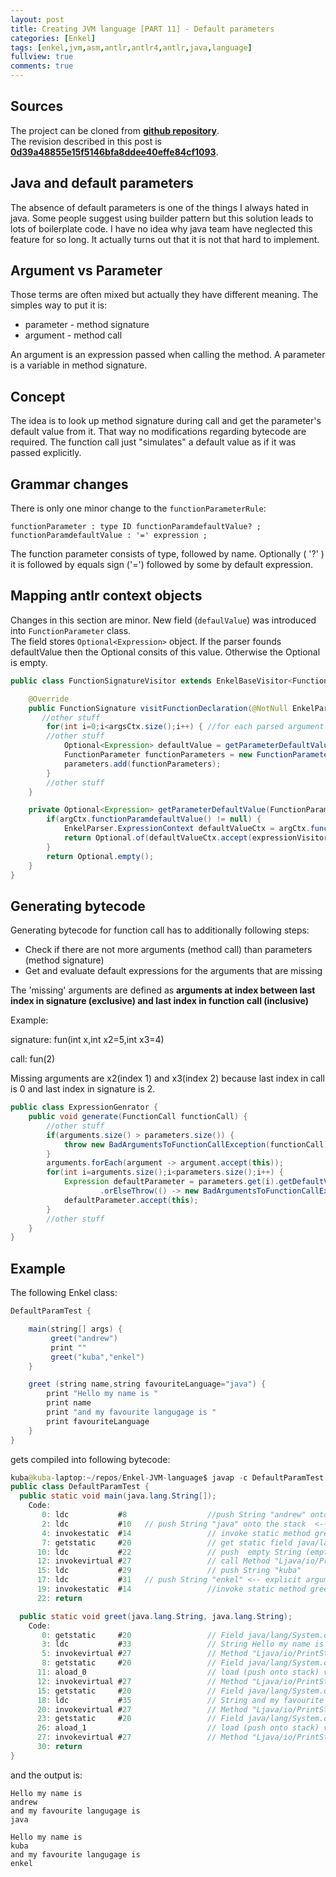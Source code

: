 ```yaml
---
layout: post
title: Creating JVM language [PART 11] - Default parameters
categories: [Enkel]
tags: [enkel,jvm,asm,antlr,antlr4,antlr,java,language]
fullview: true
comments: true
---
```

## Sources

The project can be cloned from **[github repository](https://github.com/JakubDziworski/Enkel-JVM-language)**.  
The revision described in this post is **[0d39a48855e15f5146bfa8ddee40effe84cf1093](https://github.com/JakubDziworski/Enkel-JVM-language/tree/0d39a48855e15f5146bfa8ddee40effe84cf1093)**.

## Java and default parameters

The absence of default parameters is one of the things I always hated in java.
Some people suggest using builder pattern but this solution leads to lots of boilerplate code.
I have no idea why java team have neglected this feature for so long. 
It actually turns out that it is not that hard to implement.

## Argument vs Parameter

Those terms are often mixed but actually they have different meaning. 
The simples way to put it is:

 * parameter - method signature
 * argument - method call

An argument is an expression passed when calling the method.
A parameter is a variable in method signature. 

## Concept

The idea is to look up method signature during call and get the parameter's default value from it.
That way no modifications regarding bytecode are required. The function call just "simulates"
a default value as if it was passed explicitly.


## Grammar changes

There is only one minor change to the ```functionParameterRule```:

```antlr
functionParameter : type ID functionParamdefaultValue? ;
functionParamdefaultValue : '=' expression ;
```

The function parameter consists of type, followed by name. Optionally ( '?' ) it is followed
by equals sign ('=') followed by some by default expression.

## Mapping antlr context objects
Changes in this section are minor. New field (```defaulValue```) was introduced into ```FunctionParameter``` class.  
The field stores  ```Optional<Expression>``` object. If the parser founds defaultValue then the Optional consits of this value. 
Otherwise the Optional is empty.

```java
public class FunctionSignatureVisitor extends EnkelBaseVisitor<FunctionSignature> {

    @Override
    public FunctionSignature visitFunctionDeclaration(@NotNull EnkelParser.FunctionDeclarationContext ctx) {
       //other stuff
        for(int i=0;i<argsCtx.size();i++) { //for each parsed argument
        //other stuff
            Optional<Expression> defaultValue = getParameterDefaultValue(argCtx);
            FunctionParameter functionParameters = new FunctionParameter(name, type, defaultValue);
            parameters.add(functionParameters);
        }
        //other stuff
    }

    private Optional<Expression> getParameterDefaultValue(FunctionParameterContext argCtx) {
        if(argCtx.functionParamdefaultValue() != null) {
            EnkelParser.ExpressionContext defaultValueCtx = argCtx.functionParamdefaultValue().expression();
            return Optional.of(defaultValueCtx.accept(expressionVisitor));
        }
        return Optional.empty();
    }
}
```

## Generating bytecode

Generating bytecode for function call has to additionally following steps:

* Check if there are not more arguments (method call) than parameters (method signature) 
* Get and evaluate default expressions for the arguments that are missing

The 'missing' arguments are defined as **arguments at index between last index in signature (exclusive) and
last index in function call (inclusive)**

Example:

signature:  fun(int x,int x2=5,int x3=4)

call: fun(2)

Missing arguments are x2(index 1) and x3(index 2) because last index in call is 0 and last index in signature is 2.

```java
public class ExpressionGenrator {
    public void generate(FunctionCall functionCall) {
        //other stuff
        if(arguments.size() > parameters.size()) {  
            throw new BadArgumentsToFunctionCallException(functionCall);
        }
        arguments.forEach(argument -> argument.accept(this));
        for(int i=arguments.size();i<parameters.size();i++) {
            Expression defaultParameter = parameters.get(i).getDefaultValue()
                    .orElseThrow(() -> new BadArgumentsToFunctionCallException(functionCall));
            defaultParameter.accept(this);
        }
        //other stuff   
    }
}
```
        
        
## Example

The following Enkel class:

```java
DefaultParamTest {

    main(string[] args) {
         greet("andrew")
         print ""
         greet("kuba","enkel")
    }

    greet (string name,string favouriteLanguage="java") {
        print "Hello my name is "
        print name
        print "and my favourite langugage is "
        print favouriteLanguage
    }
}
```
gets compiled into following bytecode:

```java
kuba@kuba-laptop:~/repos/Enkel-JVM-language$ javap -c DefaultParamTest
public class DefaultParamTest {
  public static void main(java.lang.String[]);
    Code:
       0: ldc           #8                  //push String "andrew" onto the stack
       2: ldc           #10   // push String "java" onto the stack  <-- implicit argument value
       4: invokestatic  #14                 // invoke static method greet:(Ljava/lang/String;Ljava/lang/String;)V
       7: getstatic     #20                 // get static field java/lang/System.out:Ljava/io/PrintStream;
      10: ldc           #22                 // push  empty String (empty line)
      12: invokevirtual #27                 // call Method "Ljava/io/PrintStream;".println:(Ljava/lang/String;)V to print empty line
      15: ldc           #29                 // push String "kuba"
      17: ldc           #31   // push String "enkel" <-- explicit argument value
      19: invokestatic  #14                 //invoke static method greet:(Ljava/lang/String;Ljava/lang/String;)V
      22: return

  public static void greet(java.lang.String, java.lang.String);
    Code:
       0: getstatic     #20                 // Field java/lang/System.out:Ljava/io/PrintStream;
       3: ldc           #33                 // String Hello my name is
       5: invokevirtual #27                 // Method "Ljava/io/PrintStream;".println:(Ljava/lang/String;)V
       8: getstatic     #20                 // Field java/lang/System.out:Ljava/io/PrintStream;
      11: aload_0                           // load (push onto stack) variable at index 0 (first parameter of a method)
      12: invokevirtual #27                 // Method "Ljava/io/PrintStream;".println:(Ljava/lang/String;)V
      15: getstatic     #20                 // Field java/lang/System.out:Ljava/io/PrintStream;
      18: ldc           #35                 // String and my favourite langugage is
      20: invokevirtual #27                 // Method "Ljava/io/PrintStream;".println:(Ljava/lang/String;)V
      23: getstatic     #20                 // Field java/lang/System.out:Ljava/io/PrintStream;
      26: aload_1                           // load (push onto stack) variable at index 1 (second parameter of a method)
      27: invokevirtual #27                 // Method "Ljava/io/PrintStream;".println:(Ljava/lang/String;)V
      30: return
}
```

and the output is:

```
Hello my name is 
andrew
and my favourite langugage is 
java

Hello my name is 
kuba
and my favourite langugage is 
enkel
```